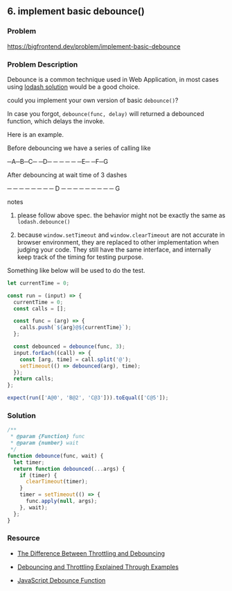 ## 6. implement basic debounce()

### Problem

https://bigfrontend.dev/problem/implement-basic-debounce

### Problem Description

Debounce is a common technique used in Web Application, in most cases using [lodash solution](https://lodash.com/docs/4.17.15#debounce) would be a good choice.

could you implement your own version of basic `debounce()`?

In case you forgot, `debounce(func, delay)` will returned a debounced function, which delays the invoke.

Here is an example.

Before debouncing we have a series of calling like

─A─B─C─ ─D─ ─ ─ ─ ─ ─E─ ─F─G

After debouncing at wait time of 3 dashes

─ ─ ─ ─ ─ ─ ─ ─ D ─ ─ ─ ─ ─ ─ ─ ─ ─ G

notes

1. please follow above spec. the behavior might not be exactly the same as `lodash.debounce()`

2. because `window.setTimeout` and `window.clearTimeout` are not accurate in browser environment, they are replaced to other implementation when judging your code. They still have the same interface, and internally keep track of the timing for testing purpose.

Something like below will be used to do the test.

```js
let currentTime = 0;

const run = (input) => {
  currentTime = 0;
  const calls = [];

  const func = (arg) => {
    calls.push(`${arg}@${currentTime}`);
  };

  const debounced = debounce(func, 3);
  input.forEach((call) => {
    const [arg, time] = call.split('@');
    setTimeout(() => debounced(arg), time);
  });
  return calls;
};

expect(run(['A@0', 'B@2', 'C@3'])).toEqual(['C@5']);
```

### Solution

```js
/**
 * @param {Function} func
 * @param {number} wait
 */
function debounce(func, wait) {
  let timer;
  return function debounced(...args) {
    if (timer) {
      clearTimeout(timer);
    }
    timer = setTimeout(() => {
      func.apply(null, args);
    }, wait);
  };
}
```

### Resource

- [The Difference Between Throttling and Debouncing](https://css-tricks.com/the-difference-between-throttling-and-debouncing/)

- [Debouncing and Throttling Explained Through Examples](https://css-tricks.com/debouncing-throttling-explained-examples/)

- [JavaScript Debounce Function](https://davidwalsh.name/javascript-debounce-function)
